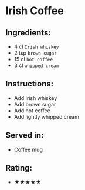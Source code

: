 # Irish Coffee

## Ingredients:
- 4 cl `Irish whiskey`
- 2 tsp `brown sugar`
- 15 cl `hot coffee`
- 3 cl `whipped cream`

## Instructions:
- Add Irish whiskey
- Add brown sugar
- Add hot coffee
- Add lightly whipped cream

## Served in:
- Coffee mug

## Rating:
- ★★★★★